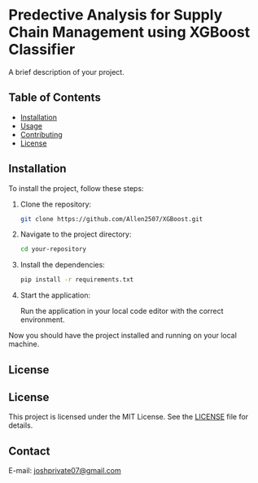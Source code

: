 # Predective Analysis for Supply Chain Management using XGBoost Classifier

A brief description of your project.

## Table of Contents

- [Installation](#installation)
- [Usage](#usage)
- [Contributing](#contributing)
- [License](#license)

## Installation

To install the project, follow these steps:

1. Clone the repository:

    ```bash
    git clone https://github.com/Allen2507/XGBoost.git
    ```

2. Navigate to the project directory:

    ```bash
    cd your-repository
    ```

3. Install the dependencies:

    ```bash
    pip install -r requirements.txt
    ```

4. Start the application:

    Run the application in your local code editor with the correct environment.

Now you should have the project installed and running on your local machine.

## License

## License

This project is licensed under the MIT License. See the [LICENSE](LICENSE) file for details.

## Contact

E-mail: joshprivate07@gmail.com
